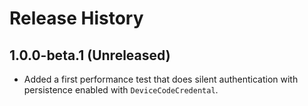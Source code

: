 # Release History

## 1.0.0-beta.1 (Unreleased)

- Added a first performance test that does silent authentication with persistence enabled with `DeviceCodeCredental`.
